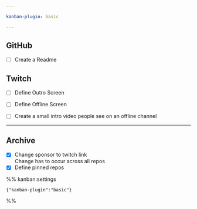 ```yaml
---

kanban-plugin: basic

---
```


## GitHub

- [ ] Create a Readme


## Twitch

- [ ] Define Outro Screen
- [ ] Define Offline Screen
- [ ] Create a small intro video people see on an offline channel


***

## Archive

- [x] Change sponsor to twitch link<br>Change has to occur across all repos
- [x] Define pinned repos

%% kanban:settings
```
{"kanban-plugin":"basic"}
```
%%